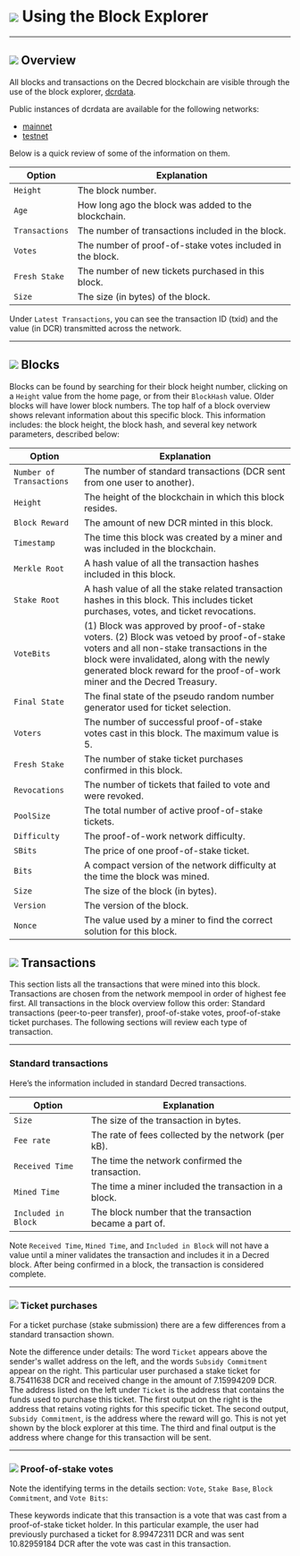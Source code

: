 # <img class="dcr-icon" src="/img/dcr-icons/BlockExplorer.svg" /> Using the Block Explorer

---

## <img class="dcr-icon" src="/img/dcr-icons/Info.svg" /> Overview

All blocks and transactions on the Decred blockchain
are visible through the use of the block explorer, [dcrdata](https://github.com/decred/dcrdata).

Public instances of dcrdata are available for the following networks:

- [mainnet](https://dcrdata.decred.org)
- [testnet](https://testnet.decred.org)

Below is a quick review of some of the information on them.

Option         | Explanation
---            | ---
`Height`       | The block number.
`Age`          | How long ago the block was added to the blockchain.
`Transactions` | The number of transactions included in the block.
`Votes`        | The number of proof-of-stake votes included in the block.
`Fresh Stake`  | The number of new tickets purchased in this block.
`Size`         | The size (in bytes) of the block.

Under `Latest Transactions`, you can see the transaction ID (txid) and
the value (in DCR) transmitted across the network.

---

## <img class="dcr-icon" src="/img/dcr-icons/Blocks.svg" /> Blocks

Blocks can be found by searching for their block height number,
clicking on a `Height` value from the home page, or from their
`BlockHash` value. Older blocks will have lower block numbers. The top
half of a block overview shows relevant information about this
specific block. This information includes: the block height, the block
hash, and several key network parameters, described below:

Option                   | Explanation
---                      | ---
`Number of Transactions` | The number of standard transactions (DCR sent from one user to another).
`Height`                 | The height of the blockchain in which this block resides.
`Block Reward`           | The amount of new DCR minted in this block.
`Timestamp`              | The time this block was created by a miner and was included in the blockchain.
`Merkle Root`            | A hash value of all the transaction hashes included in this block.
`Stake Root`             | A hash value of all the stake related transaction hashes in this block. This includes ticket purchases, votes, and ticket revocations.
`VoteBits`               | (1) Block was approved by proof-of-stake voters. (2) Block was vetoed by proof-of-stake voters and all non-stake transactions in the block were invalidated, along with the newly generated block reward for the proof-of-work miner and the Decred Treasury.
`Final State`            | The final state of the pseudo random number generator used for ticket selection.
`Voters`                 | The number of successful proof-of-stake votes cast in this block. The maximum value is 5.
`Fresh Stake`            | The number of stake ticket purchases confirmed in this block.
`Revocations`            | The number of tickets that failed to vote and were revoked.
`PoolSize`               | The total number of active proof-of-stake tickets.
`Difficulty`             | The proof-of-work network difficulty.
`SBits`                  | The price of one proof-of-stake ticket.
`Bits`                   | A compact version of the network difficulty at the time the block was mined.
`Size`                   | The size of the block (in bytes).
`Version`                | The version of the block.
`Nonce`                  | The value used by a miner to find the correct solution for this block.

## <img class="dcr-icon" src="/img/dcr-icons/Transactions.svg" /> Transactions

This section lists all the transactions that were mined into this
block. Transactions are chosen from the network mempool in order of
highest fee first. All transactions in the block overview follow this
order: Standard transactions (peer-to-peer transfer), proof-of-stake
votes, proof-of-stake ticket purchases. The following sections will
review each type of transaction.

---

### Standard transactions

Here’s the information included in standard Decred transactions.

Option              | Explanation
---                 | ---
`Size`              | The size of the transaction in bytes.
`Fee rate`          | The rate of fees collected by the network (per kB).
`Received Time`     | The time the network confirmed the transaction.
`Mined Time`        | The time a miner included the transaction in a block.
`Included in Block` | The block number that the transaction became a part of.

Note `Received Time`, `Mined Time`, and `Included in Block` will not have a value until a miner validates the transaction and includes it in a Decred block. After being confirmed in a block, the transaction is considered complete.


---

### <img class="dcr-icon" src="/img/dcr-icons/TicketLive.svg" /> Ticket purchases

For a ticket purchase (stake submission) there are a few differences
from a standard transaction shown.

Note the difference under details: The word `Ticket` appears above the
sender's wallet address on the left, and the words `Subsidy
Commitment` appear on the right. This particular user purchased a
stake ticket for 8.75411638 DCR and received change in the amount
of 7.15994209 DCR. The address listed on the left under `Ticket` is
the address that contains the funds used to purchase this
ticket. The first output on the right is the address that retains
voting rights for this specific ticket. The second output, `Subsidy
Commitment`, is the address where the reward will go. This is not yet
shown by the block explorer at this time. The third and final output
is the address where change for this transaction will be sent.

---

### <img class="dcr-icon" src="/img/dcr-icons/TicketVoted.svg" /> Proof-of-stake votes

Note the identifying terms in the details section: `Vote`, `Stake
Base`, `Block Commitment`, and `Vote Bits`:

These keywords indicate that this transaction is a vote that was cast
from a proof-of-stake ticket holder. In this particular example, the
user had previously purchased a ticket for 8.99472311 DCR and was
sent 10.82959184 DCR after the vote was cast in this transaction.
